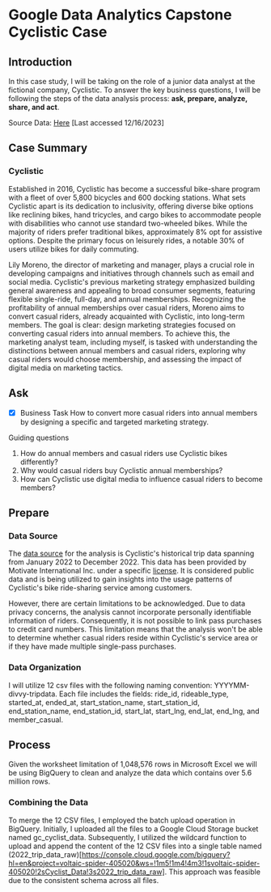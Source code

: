 # Google Data Analytics Capstone Cyclistic Case

## Introduction

In this case study, I will be taking on the role of a junior data analyst at the fictional company, Cyclistic. To answer the key business questions, I will be following the steps of the data analysis process: **ask, prepare, analyze, share, and act**. 

Source Data: [Here](https://divvy-tripdata.s3.amazonaws.com/index.html) [Last accessed 12/16/2023]

## Case Summary
### Cyclistic
Established in 2016, Cyclistic has become a successful bike-share program with a fleet of over 5,800 bicycles and 600 docking stations. What sets Cyclistic apart is its dedication to inclusivity, offering diverse bike options like reclining bikes, hand tricycles, and cargo bikes to accommodate people with disabilities who cannot use standard two-wheeled bikes. While the majority of riders prefer traditional bikes, approximately 8% opt for assistive options. Despite the primary focus on leisurely rides, a notable 30% of users utilize bikes for daily commuting.

Lily Moreno, the director of marketing and manager, plays a crucial role in developing campaigns and initiatives through channels such as email and social media. Cyclistic's previous marketing strategy emphasized building general awareness and appealing to broad consumer segments, featuring flexible single-ride, full-day, and annual memberships. Recognizing the profitability of annual memberships over casual riders, Moreno aims to convert casual riders, already acquainted with Cyclistic, into long-term members. The goal is clear: design marketing strategies focused on converting casual riders into annual members. To achieve this, the marketing analyst team, including myself, is tasked with understanding the distinctions between annual members and casual riders, exploring why casual riders would choose membership, and assessing the impact of digital media on marketing tactics.

## Ask 

- [x] Business Task
How to convert more casual riders into annual members by designing a specific and targeted marketing strategy. 

Guiding questions
1. How do annual members and casual riders use Cyclistic bikes differently?
2. Why would casual riders buy Cyclistic annual memberships?
3. How can Cyclistic use digital media to influence casual riders to become members?

## Prepare
### Data Source
The [data source](https://divvy-tripdata.s3.amazonaws.com/index.html) for the analysis is Cyclistic's historical trip data spanning from January 2022 to December 2022. This data has been provided by Motivate International Inc. under a specific [license](https://divvybikes.com/data-license-agreement). It is considered public data and is being utilized to gain insights into the usage patterns of Cyclistic's bike ride-sharing service among customers.

However, there are certain limitations to be acknowledged. Due to data privacy concerns, the analysis cannot incorporate personally identifiable information of riders. Consequently, it is not possible to link pass purchases to credit card numbers. This limitation means that the analysis won't be able to determine whether casual riders reside within Cyclistic's service area or if they have made multiple single-pass purchases. 

### Data Organization
I will utilize 12 csv files with the following naming convention: YYYYMM-divvy-tripdata. Each file includes the fields: ride_id, rideable_type, started_at, ended_at, start_station_name, start_station_id, end_station_name, end_station_id, start_lat, start_lng, end_lat, end_lng, and member_casual. 

## Process
Given the worksheet limitation of 1,048,576 rows in Microsoft Excel we will be using BigQuery to clean and analyze the data which contains over 5.6 million rows. 

### Combining the Data
To merge the 12 CSV files, I employed the batch upload operation in BigQuery. Initially, I uploaded all the files to a Google Cloud Storage bucket named gc_cyclist_data. Subsequently, I utilized the wildcard function to upload and append the content of the 12 CSV files into a single table named (2022_trip_data_raw)[https://console.cloud.google.com/bigquery?hl=en&project=voltaic-spider-405020&ws=!1m5!1m4!4m3!1svoltaic-spider-405020!2sCyclist_Data!3s2022_trip_data_raw]. This approach was feasible due to the consistent schema across all files.
